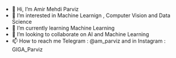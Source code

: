 - 👋 Hi, I’m Amir Mehdi Parviz
- 👀 I’m interested in Machine Learnign , Computer Vision and Data Science 
- 🌱 I’m currently learning Machine Learning 
- 💞️ I’m looking to collaborate on AI and Machine Learning
- 📫 How to reach me Telegram : @am_parviz and in Instagram : GIGA_Parviz

<!---
GIGAParviz/GIGAParviz is a ✨ special ✨ repository because its `README.md` (this file) appears on your GitHub profile.
You can click the Preview link to take a look at your changes.
--->
